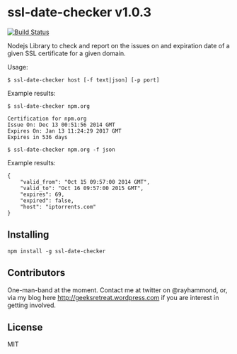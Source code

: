 # ssl-date-checker v1.0.3

[![Build Status](https://travis-ci.org/rheh/ssl-date-checker.svg?branch=master)](https://travis-ci.org/rheh/ssl-date-checker)

Nodejs Library to check and report on the issues on and expiration date of a given SSL certificate for a given domain.

Usage:

`$ ssl-date-checker host [-f text|json] [-p port]`

Example results:

`$ ssl-date-checker npm.org`

```
Certification for npm.org
Issue On: Dec 13 00:51:56 2014 GMT
Expires On: Jan 13 11:24:29 2017 GMT
Expires in 536 days
```

`$ ssl-date-checker npm.org -f json`

Example results:

```
{
    "valid_from": "Oct 15 09:57:00 2014 GMT",
    "valid_to": "Oct 16 09:57:00 2015 GMT",
    "expires": 69,
    "expired": false,
    "host": "iptorrents.com"
}
```

## Installing

`npm install -g ssl-date-checker`

## Contributors

One-man-band at the moment.  Contact me at twitter on @rayhammond, or, via my blog here http://geeksretreat.wordpress.com if you are interest in getting involved.

## License

MIT
